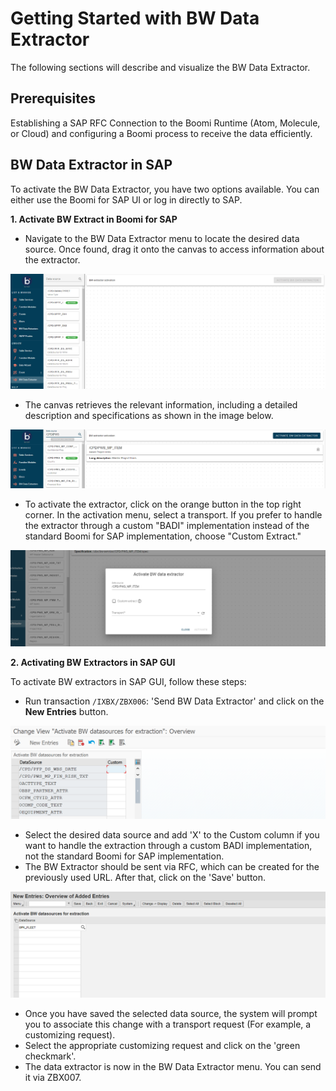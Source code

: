 # Getting Started with BW Data Extractor 

<head>
  <meta name="guidename" content="Boomi for SAP"/>
  <meta name="context" content="GUID-de04dca9-d872-4e74-835f-c343003f8101"/>
</head>

The following sections will describe and visualize the BW Data Extractor.

## Prerequisites

Establishing a SAP RFC Connection to the Boomi Runtime (Atom, Molecule, or Cloud) and configuring a Boomi process to receive the data efficiently.

## BW Data Extractor in SAP
To activate the BW Data Extractor, you have two options available. You can either use the Boomi for SAP UI or log in directly to SAP. 

**1. Activate BW Extract in Boomi for SAP**

  - Navigate to the BW Data Extractor menu to locate the desired data source. Once found, drag it onto the canvas to access information about the extractor.

  ![](./Images/img-sap-BW_extractor_navigation.png)

  - The canvas retrieves the relevant information, including a detailed description and specifications as shown in the image below.

  ![](./Images/img-sap-BW_extractor_description.png)

  - To activate the extractor, click on the orange button in the top right corner. In the activation menu, select a transport. If you prefer to handle the extractor through a custom "BADI" implementation instead of the standard Boomi for SAP implementation, choose "Custom Extract."

  ![](./Images/img-sap-BW_extractor_activation.png)

**2. Activating BW Extractors in SAP GUI**

To activate BW extractors in SAP GUI, follow these steps:
  - Run transaction `/IXBX/ZBX006`: 'Send BW Data Extractor' and click on the **New Entries** button.

  ![](./Images/img-sap-BW_activation_SAP_UI.png)

  - Select the desired data source and add 'X' to the Custom column if you want to handle the extraction through a custom BADI implementation, not the standard Boomi for SAP implementation.
  - The BW Extractor should be sent via RFC, which can be created for the previously used URL. After that, click on the 'Save' button.

  ![](./Images/img-sap-BW_search_datasource.png)

  - Once you have saved the selected data source, the system will prompt you to associate this change with a transport request (For example, a customizing request). 
  - Select the appropriate customizing request and click on the 'green checkmark'.
  - The data extractor is now in the BW Data Extractor menu. You can send it via ZBX007.